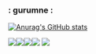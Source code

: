 ### : gurumne :

<!--
**D-buger/D-buger** is a ✨ _special_ ✨ repository because its `README.md` (this file) appears on your GitHub profile.

Here are some ideas to get you started:

- 🔭 I’m currently working on ...
- 🌱 I’m currently learning ...
- 👯 I’m looking to collaborate on ...
- 🤔 I’m looking for help with ...
- 💬 Ask me about ...
- 📫 How to reach me: ...
- 😄 Pronouns: ...
- ⚡ Fun fact: ...
-->
[![Anurag's GitHub stats](https://github-readme-stats.vercel.app/api?username=D-buger)](https://github.com/anuraghazra/github-readme-stats)

<img src="https://img.shields.io/badge/Android-3DDC84?style=flat-square&logo=Android&logoColor=white"/><img src="https://img.shields.io/badge/c-A8B9CC?style=flat-square&logo=C&logoColor=black"/><img src="https://img.shields.io/badge/cplusplus-00599C?style=flat-square&logo=C&logoColor=black"/><img src="https://img.shields.io/badge/csharp-512BD4?style=flat-square&logo=C&logoColor=black"/>
<a href="https://blog.naver.com/o3oduck" target="_blank"><img src="https://img.shields.io/badge/naver-03C75A?style=flat-square&logo=Blog&logoColor=white"/></a>

